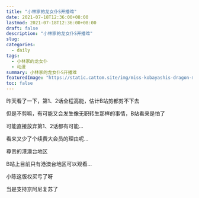 ```yaml
---
title: "小林家的龙女仆S开播难"
date: 2021-07-18T12:36:00+08:00
lastmod: 2021-07-18T12:36:00+08:00
draft: false
description: "小林家的龙女仆S开播难"
slug: 
categories:
  - daily
tags:
  - 小林家的龙女仆
  - 动漫
summary: 小林家的龙女仆S开播难
featuredImage: "https://static.cattom.site/img/miss-kobayashis-dragon-maid.png?x-oss-process=style/webp"
toc: false
---
```

昨天看了一下，第1、2话全程高能，估计B站剪都剪不下去

但是不剪嘛，有可能又会发生像无职转生那样的事情，B站看来是怕了

可能直接放弃第1、2话都有可能...

看来又少了个续费大会员的理由呢...

尊贵的港澳台地区

B站上目前只有港澳台地区可以观看...

小陈这版权买亏了呀

当是支持京阿尼复苏了

